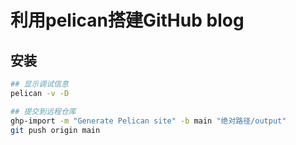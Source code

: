 # 利用pelican搭建GitHub blog

## 安装



```bash
## 显示调试信息
pelican -v -D

## 提交到远程仓库
ghp-import -m "Generate Pelican site" -b main "绝对路径/output"
git push origin main
```

